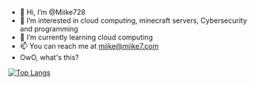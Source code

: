 - 👋 Hi, I’m @Miike728
- 👀 I’m interested in cloud computing, minecraft servers, Cybersecurity and programming
- 🌱 I’m currently learning cloud computing
- 📫 You can reach me at miike@miike7.com
- OwO, what's this?
<!---
Miike728/Miike728 is a ✨ special ✨ repository because its `README.md` (this file) appears on your GitHub profile.
You can click the Preview link to take a look at your changes.
--->
[![Top Langs](https://github-readme-stats.vercel.app/api/top-langs/?username=Miike728&layout=compact)](https://github.com/anuraghazra/github-readme-stats)

